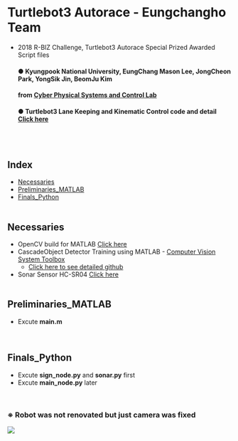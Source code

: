 # Turtlebot3 Autorace - Eungchangho Team
+ 2018 R-BIZ Challenge, Turtlebot3 Autorace Special Prized Awarded Script files
  #### ● Kyungpook National University, EungChang Mason Lee, JongCheon Park, YongSik Jin, BeomJu Kim
  #### from [Cyber Physical Systems and Control Lab](http://control.knu.ac.kr)
  #### ● Turtlebot3 Lane Keeping and Kinematic Control code and detail [Click here](https://github.com/engcang/turtlebot3)
</br></br>


## Index
+ [Necessaries](#Necessaries)
+ [Preliminaries_MATLAB](#Preliminaries_MATLAB)
+ [Finals_Python](#Finals_Python)
</br></br>

## Necessaries
+ OpenCV build for MATLAB [Click here](https://github.com/engcang/Opencv_tutorial_Matlab_and_python/tree/master/OpenCV_build_MATLAB#-windows-version)
+ CascadeObject Detector Training using MATLAB - [Computer Vision System Toolbox](https://kr.mathworks.com/help/vision/index.html)
  + [Click here to see detailed github](https://github.com/engcang/CascadeObjectDetector_MATLAB_Python)
+ Sonar Sensor HC-SR04 [Click here](https://github.com/engcang/HC-SR04-UltraSonicSensor-ROS-RaspberryPi)
</br></br>

## Preliminaries_MATLAB
+ Excute **main.m**
<br>


## Finals_Python
+ Excute **sign_node.py** and **sonar.py** first
+ Excute **main_node.py** later
<br>

### ※ Robot was not renovated but just camera was fixed
<p align="">
<img src="https://github.com/engcang/image-files/blob/master/opencv/Turtlebot3_LaneKeeping.gif" />
</p>

